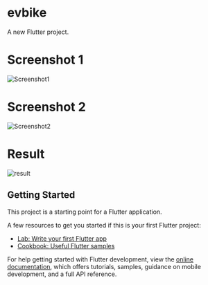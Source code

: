 # evbike

A new Flutter project.


# Screenshot 1
![Screenshot1](https://github.com/aakashx58/evbike/assets/106716824/0e869ce9-3495-43c9-84df-67dfc5deb1aa)


# Screenshot 2
![Screenshot2](https://github.com/aakashx58/evbike/assets/106716824/fb3c6a84-291a-4418-8ae9-04559ba08969)


# Result 
![result](https://github.com/aakashx58/evbike/assets/106716824/3115966e-7cea-452f-982b-c380b02b4b55)


## Getting Started

This project is a starting point for a Flutter application.

A few resources to get you started if this is your first Flutter project:

- [Lab: Write your first Flutter app](https://docs.flutter.dev/get-started/codelab)
- [Cookbook: Useful Flutter samples](https://docs.flutter.dev/cookbook)

For help getting started with Flutter development, view the
[online documentation](https://docs.flutter.dev/), which offers tutorials,
samples, guidance on mobile development, and a full API reference.
